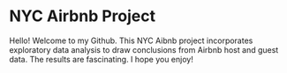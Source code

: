 # NYC Airbnb Project

Hello! Welcome to my Github. This NYC Aibnb project incorporates exploratory data analysis to draw conclusions from Airbnb host and guest data. The results are fascinating. 
I hope you enjoy!
